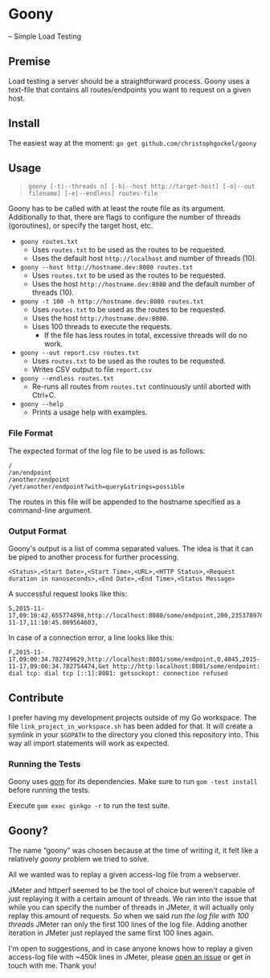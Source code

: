 # Goony

&ndash; Simple Load Testing


## Premise

Load testing a server should be a straightforward process.
Goony uses a text-file that contains all routes/endpoints you want to request on a given host.


## Install

The easiest way at the moment: `go get github.com/christophgockel/goony`


## Usage

> `goony [-t|--threads n] [-h|--host http://target-host] [-o|--out filename] [-e|--endless] routes-file`

Goony has to be called with at least the route file as its argument.
Additionally to that, there are flags to configure the number of threads (goroutines), or specify the target host, etc.

- `goony routes.txt`
  - Uses `routes.txt` to be used as the routes to be requested.
  - Uses the default host `http://localhost` and number of threads (10).
- `goony --host http://hostname.dev:8080 routes.txt`
  - Uses `routes.txt` to be used as the routes to be requested.
  - Uses the host `http://hostname.dev:8080` and the default number of threads (10).
- `goony -t 100 -h http://hostname.dev:8080 routes.txt`
  - Uses `routes.txt` to be used as the routes to be requested.
  - Uses the host `http://hostname.dev:8080`.
  - Uses 100 threads to execute the requests.
    - If the file has less routes in total, excessive threads will do no work.
- `goony --out report.csv routes.txt`
  - Uses `routes.txt` to be used as the routes to be requested.
  - Writes CSV output to file `report.csv`
- `goony --endless routes.txt`
  - Re-runs all routes from `routes.txt` continuously until aborted with Ctrl+C.
- `goony --help`
  - Prints a usage help with examples.

### File Format

The expected format of the log file to be used is as follows:

```
/
/an/endpoint
/another/endpoint
/yet/another/endpoint?with=query&strings=possible
```

The routes in this file will be appended to the hostname specified as a command-line argument.


### Output Format

Goony's output is a list of comma separated values.
The idea is that it can be piped to another process for further processing.

```
<Status>,<Start Date>,<Start Time>,<URL>,<HTTP Status>,<Request duration in nanoseconds>,<End Date>,<End Time>,<Status Message>
```

A successful request looks like this:

```
S,2015-11-17,09:10:42.655774898,http://localhost:8080/some/endpoint,200,2353789705,2015-11-17,11:10:45.009564603,
```

In case of a connection error, a line looks like this:

```
F,2015-11-17,09:00:34.782749629,http://localhost:8081/some/endpoint,0,4845,2015-11-17,09:00:34.782754474,Get http://http:localhost:8081/some/endpoint: dial tcp: dial tcp [::1]:8081: getsockopt: connection refused
```


## Contribute

I prefer having my development projects outside of my Go workspace.
The file `link_project_in_workspace.sh` has been added for that.
It will create a symlink in your `$GOPATH` to the directory you cloned this repository into.
This way all import statements will work as expected.

### Running the Tests

Goony uses [gom](https://github.com/mattn/gom) for its dependencies.
Make sure to run `gom -test install` before running the tests.

Execute `gom exec ginkgo -r` to run the test suite.


## Goony?

The name &ldquo;goony&rdquo; was chosen because at the time of writing it, it felt like a relatively _goony_ problem we tried to solve.

All we wanted was to replay a given access-log file from a webserver.

JMeter and httperf seemed to be the tool of choice but weren't capable of just replaying it with a certain amount of threads.
We ran into the issue that while you can specify the number of threads in JMeter, it will actually only replay this amount of requests.
So when we said _run the log file with 100 threads_ JMeter ran only the first 100 lines of the log file.
Adding another iteration in JMeter just replayed the same first 100 lines again.

I'm open to suggestions, and in case anyone knows how to replay a given access-log file with ~450k lines in JMeter, please [open an issue](https://github.com/christophgockel/goony/issues) or get in touch with me. Thank you!
